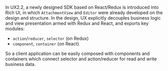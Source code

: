 In UX2.2, a newly designed SDK based on React/Redux is introduced into Rich UI, in which `AttachmentView` and `Editor` were already developed on the design and structure. In the design, UX explicitly decouples business logic and view presentation armed with Redux and React, and exports key modules:
- `action`/`reducer`, `selector` (on Redux)
- `component`, `container` (on React)

So a client application can be easily composed with components and containers which connect selector and action/reducer for read and write business data.